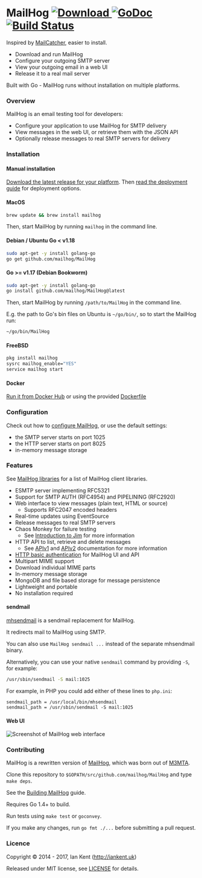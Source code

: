# MailHog [ ![Download](https://img.shields.io/github/release/mailhog/MailHog.svg) ](https://github.com/mailhog/MailHog/releases/tag/v1.0.0) [![GoDoc](https://godoc.org/github.com/mailhog/MailHog?status.svg)](https://godoc.org/github.com/mailhog/MailHog) [![Build Status](https://travis-ci.org/mailhog/MailHog.svg?branch=master)](https://travis-ci.org/mailhog/MailHog)

Inspired by [MailCatcher](https://mailcatcher.me/), easier to install.

- Download and run MailHog
- Configure your outgoing SMTP server
- View your outgoing email in a web UI
- Release it to a real mail server

Built with Go - MailHog runs without installation on multiple platforms.

### Overview

MailHog is an email testing tool for developers:

- Configure your application to use MailHog for SMTP delivery
- View messages in the web UI, or retrieve them with the JSON API
- Optionally release messages to real SMTP servers for delivery

### Installation

#### Manual installation

[Download the latest release for your platform](/docs/RELEASES.md). Then
[read the deployment guide](/docs/DEPLOY.md) for deployment options.

#### MacOS

```bash
brew update && brew install mailhog
```

Then, start MailHog by running `mailhog` in the command line.

#### Debian / Ubuntu Go < v1.18

```bash
sudo apt-get -y install golang-go
go get github.com/mailhog/MailHog
```

#### Go >= v1.17 (Debian Bookworm)

```bash
sudo apt-get -y install golang-go
go install github.com/mailhog/MailHog@latest
```

Then, start MailHog by running `/path/to/MailHog` in the command line.

E.g. the path to Go's bin files on Ubuntu is `~/go/bin/`, so to start the MailHog run:

```bash
~/go/bin/MailHog
```

#### FreeBSD

```bash
pkg install mailhog
sysrc mailhog_enable="YES"
service mailhog start
```

#### Docker

[Run it from Docker Hub](https://registry.hub.docker.com/r/mailhog/mailhog/) or using the provided [Dockerfile](Dockerfile)

### Configuration

Check out how to [configure MailHog](/docs/CONFIG.md), or use the default settings:

- the SMTP server starts on port 1025
- the HTTP server starts on port 8025
- in-memory message storage

### Features

See [MailHog libraries](docs/LIBRARIES.md) for a list of MailHog client libraries.

- ESMTP server implementing RFC5321
- Support for SMTP AUTH (RFC4954) and PIPELINING (RFC2920)
- Web interface to view messages (plain text, HTML or source)
  - Supports RFC2047 encoded headers
- Real-time updates using EventSource
- Release messages to real SMTP servers
- Chaos Monkey for failure testing
  - See [Introduction to Jim](/docs/JIM.md) for more information
- HTTP API to list, retrieve and delete messages
  - See [APIv1](/docs/APIv1.md) and [APIv2](/docs/APIv2.md) documentation for more information
- [HTTP basic authentication](docs/Auth.md) for MailHog UI and API
- Multipart MIME support
- Download individual MIME parts
- In-memory message storage
- MongoDB and file based storage for message persistence
- Lightweight and portable
- No installation required

#### sendmail

[mhsendmail](https://github.com/mailhog/mhsendmail) is a sendmail replacement for MailHog.

It redirects mail to MailHog using SMTP.

You can also use `MailHog sendmail ...` instead of the separate mhsendmail binary.

Alternatively, you can use your native `sendmail` command by providing `-S`, for example:

```bash
/usr/sbin/sendmail -S mail:1025
```

For example, in PHP you could add either of these lines to `php.ini`:

```
sendmail_path = /usr/local/bin/mhsendmail
sendmail_path = /usr/sbin/sendmail -S mail:1025
```

#### Web UI

![Screenshot of MailHog web interface](/docs/MailHog.png 'MailHog web interface')

### Contributing

MailHog is a rewritten version of [MailHog](https://github.com/ian-kent/MailHog), which was born out of [M3MTA](https://github.com/ian-kent/M3MTA).

Clone this repository to `$GOPATH/src/github.com/mailhog/MailHog` and type `make deps`.

See the [Building MailHog](/docs/BUILD.md) guide.

Requires Go 1.4+ to build.

Run tests using `make test` or `goconvey`.

If you make any changes, run `go fmt ./...` before submitting a pull request.

### Licence

Copyright ©‎ 2014 - 2017, Ian Kent (http://iankent.uk)

Released under MIT license, see [LICENSE](LICENSE.md) for details.

